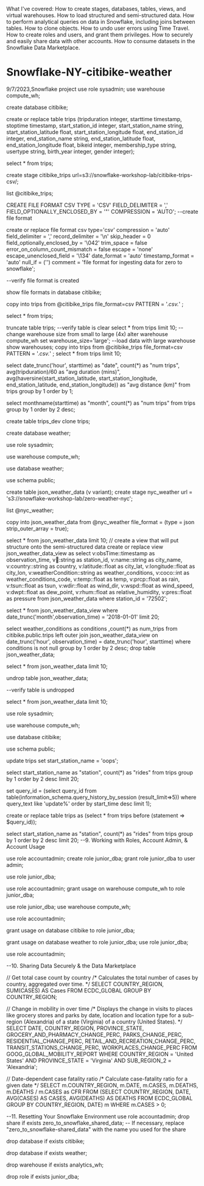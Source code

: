 What I've covered:
How to create stages, databases, tables, views, and virtual warehouses.
How to load structured and semi-structured data.
How to perform analytical queries on data in Snowflake, including joins between tables.
How to clone objects.
How to undo user errors using Time Travel.
How to create roles and users, and grant them privileges.
How to securely and easily share data with other accounts.
How to consume datasets in the Snowflake Data Marketplace.


# Snowflake-NY-citibike-weather
9/7/2023,Snowflake project
use role sysadmin;
use warehouse compute_wh;

create database citibike;

create or replace table trips
(tripduration integer,
starttime timestamp,
stoptime timestamp,
start_station_id integer,
start_station_name string,
start_station_latitude float,
start_station_longitude float,
end_station_id integer,
end_station_name string,
end_station_latitude float,
end_station_longitude float,
bikeid integer,
membership_type string,
usertype string,
birth_year integer,
gender integer);

select * from trips;

create stage citibike_trips
url=s3://snowflake-workshop-lab/citibike-trips-csv/;

list @citibike_trips;

CREATE FILE FORMAT CSV 
TYPE = 'CSV' 
FIELD_DELIMITER = ','
FIELD_OPTIONALLY_ENCLOSED_BY = '"'
COMPRESSION = 'AUTO'; 
--create file format

create or replace file format csv 
  type='csv'
  compression = 'auto' 
  field_delimiter = ',' 
  record_delimiter = '\n'
  skip_header = 0 
  field_optionally_enclosed_by = '\042' 
  trim_space = false
  error_on_column_count_mismatch = false 
  escape = 'none' 
  escape_unenclosed_field = '\134'
  date_format = 'auto' 
  timestamp_format = 'auto' 
  null_if = ('') 
  comment = 'file format for ingesting data for zero to snowflake';

  --verify file format is created

show file formats in database citibike;

copy into trips 
from @citibike_trips 
file_format=csv 
PATTERN = '.*csv.*' ;

select * from trips;

truncate table trips;
--verify table is clear
select * from trips limit 10;
--change warehouse size from small to large (4x)
alter warehouse compute_wh set warehouse_size='large';
--load data with large warehouse
show warehouses;
copy into trips 
from @citibike_trips 
file_format=csv 
PATTERN = '.*csv.*' ;
select * from trips limit 10;

select date_trunc('hour', starttime) as "date",
count(*) as "num trips",
avg(tripduration)/60 as "avg duration (mins)",
avg(haversine(start_station_latitude, start_station_longitude, end_station_latitude, end_station_longitude)) as "avg distance (km)"
from trips
group by 1 order by 1;


select
monthname(starttime) as "month",
count(*) as "num trips"
from trips
group by 1 order by 2 desc;

create table trips_dev clone trips;


create database weather;

use role sysadmin;

use warehouse compute_wh;

use database weather;

use schema public;

create table json_weather_data (v variant);
create stage nyc_weather
url = 's3://snowflake-workshop-lab/zero-weather-nyc';

list @nyc_weather;

copy into json_weather_data
from @nyc_weather 
file_format = (type = json strip_outer_array = true);

select * from json_weather_data limit 10;
// create a view that will put structure onto the semi-structured data
create or replace view json_weather_data_view as
select
    v:obsTime::timestamp as observation_time,
    v:station::string as station_id,
    v:name::string as city_name,
    v:country::string as country,
    v:latitude::float as city_lat,
    v:longitude::float as city_lon,
    v:weatherCondition::string as weather_conditions,
    v:coco::int as weather_conditions_code,
    v:temp::float as temp,
    v:prcp::float as rain,
    v:tsun::float as tsun,
    v:wdir::float as wind_dir,
    v:wspd::float as wind_speed,
    v:dwpt::float as dew_point,
    v:rhum::float as relative_humidity,
    v:pres::float as pressure
from
    json_weather_data
where
    station_id = '72502';


select * from json_weather_data_view
where date_trunc('month',observation_time) = '2018-01-01'
limit 20;

select weather_conditions as conditions
,count(*) as num_trips
from citibike.public.trips
left outer join json_weather_data_view
on date_trunc('hour', observation_time) = date_trunc('hour', starttime)
where conditions is not null
group by 1 order by 2 desc;
drop table json_weather_data;

select * from json_weather_data limit 10;

undrop table json_weather_data;

--verify table is undropped

select * from json_weather_data limit 10;

use role sysadmin;

use warehouse compute_wh;

use database citibike;

use schema public;

update trips set start_station_name = 'oops';

select
start_station_name as "station",
count(*) as "rides"
from trips
group by 1
order by 2 desc
limit 20;

set query_id =
(select query_id from table(information_schema.query_history_by_session (result_limit=>5))
where query_text like 'update%' order by start_time desc limit 1);

create or replace table trips as
(select * from trips before (statement => $query_id));

select
start_station_name as "station",
count(*) as "rides"
from trips
group by 1
order by 2 desc
limit 20;
--9. Working with Roles, Account Admin, & Account Usage

use role accountadmin;
create role junior_dba;
grant role junior_dba to user admin;

use role junior_dba;

use role accountadmin;
grant usage on warehouse compute_wh to role junior_dba;

use role junior_dba;
use warehouse compute_wh;

use role accountadmin;

grant usage on database citibike to role junior_dba;

grant usage on database weather to role junior_dba;
use role junior_dba;

use role accountadmin;

--10. Sharing Data Securely & the Data Marketplace

// Get total case count by country
/*
Calculates the total number of cases by country, aggregated over time.
*/
SELECT   COUNTRY_REGION, SUM(CASES) AS Cases
FROM     ECDC_GLOBAL
GROUP BY COUNTRY_REGION;

// Change in mobility in over time
/*
Displays the change in visits to places like grocery stores and parks by date, location and location type for a sub-region (Alexandria) of a state (Virginia) of a country (United States).
*/
SELECT DATE,
       COUNTRY_REGION,
       PROVINCE_STATE,
       GROCERY_AND_PHARMACY_CHANGE_PERC,
       PARKS_CHANGE_PERC,
       RESIDENTIAL_CHANGE_PERC,
       RETAIL_AND_RECREATION_CHANGE_PERC,
       TRANSIT_STATIONS_CHANGE_PERC,
       WORKPLACES_CHANGE_PERC
FROM   GOOG_GLOBAL_MOBILITY_REPORT
WHERE  COUNTRY_REGION = 'United States'
  AND PROVINCE_STATE = 'Virginia'
  AND SUB_REGION_2 = 'Alexandria';

// Date-dependent case fatality ratio
/*
Calculate case-fatality ratio for a given date
*/
SELECT m.COUNTRY_REGION, m.DATE, m.CASES, m.DEATHS, m.DEATHS / m.CASES as CFR
FROM (SELECT COUNTRY_REGION, DATE, AVG(CASES) AS CASES, AVG(DEATHS) AS DEATHS
      FROM ECDC_GLOBAL
      GROUP BY COUNTRY_REGION, DATE) m
WHERE m.CASES > 0;

--11. Resetting Your Snowflake Environment
use role accountadmin;
drop share if exists zero_to_snowflake_shared_data;
-- If necessary, replace "zero_to_snowflake-shared_data" with the name you used for the share

drop database if exists citibike;

drop database if exists weather;

drop warehouse if exists analytics_wh;

drop role if exists junior_dba;
